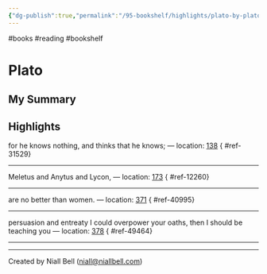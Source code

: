 ```yaml
---
{"dg-publish":true,"permalink":"/95-bookshelf/highlights/plato-by-plato/","hide":true,"noteIcon":"","created":"2024-10-30T13:24:18.032+00:00","updated":"2024-10-30T13:46:00.703+00:00"}
---
```


#books #reading #bookshelf

# Plato
## My Summary


## Highlights

for he knows nothing, and thinks that he knows; — location: [138]()
{ #ref-31529}


---
Meletus and Anytus and Lycon, — location: [173]()
{ #ref-12260}


---
are no better than women. — location: [371]()
{ #ref-40995}


---
persuasion and entreaty I could overpower your oaths, then I should be teaching you — location: [378]()
{ #ref-49464}


---


---
Created by Niall Bell (niall@niallbell.com)
